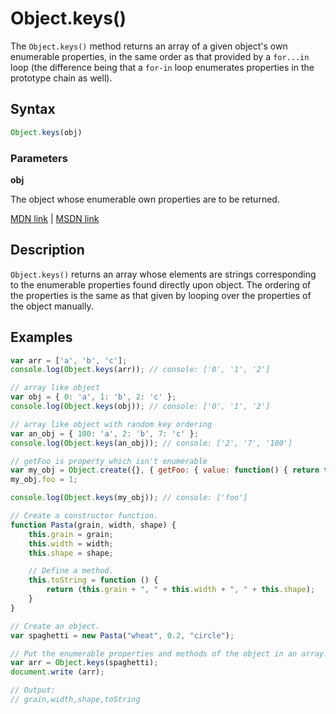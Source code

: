# Object.keys()

The `Object.keys()` method returns an array of a given object's own enumerable properties, in the same order as that provided by a `for...in` loop (the difference being that a `for-in` loop enumerates properties in the prototype chain as well).

## Syntax

```javascript
Object.keys(obj)
```

### Parameters

**obj**

The object whose enumerable own properties are to be returned.

[MDN link](https://developer.mozilla.org/en-US/docs/Web/JavaScript/Reference/Global_Objects/Object/keys) | [MSDN link](https://msdn.microsoft.com/en-us/LIBRary/ff688127%28v=vs.94%29.aspx)

## Description

`Object.keys()` returns an array whose elements are strings corresponding to the enumerable properties found directly upon object. The ordering of the properties is the same as that given by looping over the properties of the object manually.

## Examples

```javascript
var arr = ['a', 'b', 'c'];
console.log(Object.keys(arr)); // console: ['0', '1', '2']

// array like object
var obj = { 0: 'a', 1: 'b', 2: 'c' };
console.log(Object.keys(obj)); // console: ['0', '1', '2']

// array like object with random key ordering
var an_obj = { 100: 'a', 2: 'b', 7: 'c' };
console.log(Object.keys(an_obj)); // console: ['2', '7', '100']

// getFoo is property which isn't enumerable
var my_obj = Object.create({}, { getFoo: { value: function() { return this.foo; } } });
my_obj.foo = 1;

console.log(Object.keys(my_obj)); // console: ['foo']
```

```javascript
// Create a constructor function.
function Pasta(grain, width, shape) {
    this.grain = grain;
    this.width = width;
    this.shape = shape;

    // Define a method.
    this.toString = function () {
        return (this.grain + ", " + this.width + ", " + this.shape);
    }
}

// Create an object.
var spaghetti = new Pasta("wheat", 0.2, "circle");

// Put the enumerable properties and methods of the object in an array.
var arr = Object.keys(spaghetti);
document.write (arr);

// Output:
// grain,width,shape,toString
```
